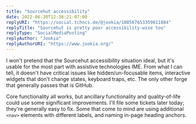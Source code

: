 ```yaml
---
title: "Sourcehut accessibility"
date: 2022-06-30T12:38:21-07:00
replyURI: "https://social.tchncs.de/@jookia/108567653359611884"
replyTitle: "Sourcehut is pretty poor accessibility-wise too"
replyType: "SocialMediaPosting"
replyAuthor: "Jookia"
replyAuthorURI: "https://www.jookia.org/"
---
```

I won't pretend that the Sourcehut accessibility situation ideal, but it's usable for the most part with assistive technologies IME. From what I can tell, it doesn't have critical issues like hidden/un-focusable items, interactive widgets that don't change states, keyboard traps, etc. The only other forge that generally passes that is GitHub.

Core functionality all works, but ancillary functionality and quality-of-life could use some significant improvements. I'll file some tickets later today; they're generally easy to fix. Some that come to mind are using additional `<nav>` elements with different labels, and naming in-page heading anchors.


